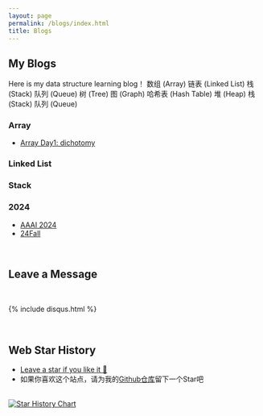 ```yaml
---
layout: page
permalink: /blogs/index.html
title: Blogs
---
```


## My Blogs

Here is my data structure learning blog！
数组 (Array)
链表 (Linked List)
栈 (Stack)
队列 (Queue)
树 (Tree)
图 (Graph)
哈希表 (Hash Table)
堆 (Heap)
栈 (Stack)
队列 (Queue)

### Array

- [Array Day1: dichotomy](https://chengyawen07.github.io//blogs/DS_day1/)

### Linked List


### Stack




### 2024

- [AAAI 2024](https://caihanlin.com/blogs/aaai-24/)
- [24Fall](https://caihanlin.com/blogs/24fall/)







<br>

## Leave a Message

<br>

{% include disqus.html %} 

<br>

## Web Star History

- [Leave a star if you like it 🥰](https://github.com/GuangLun2000/GuangLun2000.github.io) 
- 如果你喜欢这个站点，请为我的[Github仓库](https://github.com/GuangLun2000/GuangLun2000.github.io)留下一个Star吧

<br>[![Star History Chart](https://api.star-history.com/svg?repos=GuangLun2000/GuangLun2000.github.io&type=Date)](https://star-history.com/#GuangLun2000/GuangLun2000.github.io&Date)

<br>
